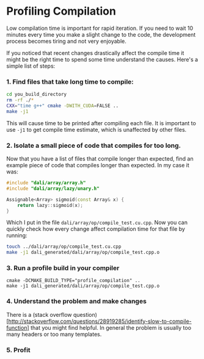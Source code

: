 # Profiling Compilation

Low compilation time is important for rapid iteration. If you need to wait 10 minutes every time you make a slight change to the code, the development process becomes tiring and not very enjoyable.

If you noticed that recent changes drastically affect the compile time it might be the right time to spend some time understand the causes. Here's a simple list of steps:

### 1. Find files that take long time to compile:

```bash
cd you_build_directory
rm -rf ./*
CXX="time g++" cmake -DWITH_CUDA=FALSE ..
make -j1
```

This will cause time to be printed after compiling each file. It is important to use `-j1` to get compile time estimate, which is unaffected by other files.

### 2. Isolate a small piece of code that compiles for too long.

Now that you have a list of files that compile longer than expected, find an example piece of code that compiles longer than expected. In my case it was:

```cpp
#include "dali/array/array.h"
#include "dali/array/lazy/unary.h"

Assignable<Array> sigmoid(const Array& x) {
    return lazy::sigmoid(x);
}
```

Which I put in the file `dali/array/op/compile_test.cu.cpp`. Now you can quickly check how every change affect compilation time for that file by running:

```bash
touch ../dali/array/op/compile_test.cu.cpp
make -j1 dali_generated/dali/array/op/compile_test.cpp.o
```

### 3. Run a profile build in your compiler

```
cmake -DCMAKE_BUILD_TYPE="profile_compilation" ..
make -j1 dali_generated/dali/array/op/compile_test.cpp.o
```

### 4. Understand the problem and make changes

There is a (stack overflow question)[http://stackoverflow.com/questions/28919285/identify-slow-to-compile-function] that you might find helpful. In general the problem is usually too many headers or too many templates.

### 5. Profit
